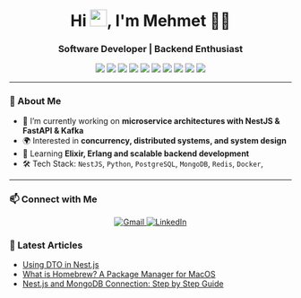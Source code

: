 <h1 align="center">
  Hi <img src="https://raw.githubusercontent.com/MartinHeinz/MartinHeinz/master/wave.gif" width="30px">, I'm Mehmet 👨‍💻
</h1>

<h3 align="center">Software Developer | Backend Enthusiast</h3>

<p align="center">
  <img src="https://img.shields.io/badge/-NestJS-E0234E?style=for-the-badge&logo=nestjs&logoColor=white"/>
  <img src="https://img.shields.io/badge/-Node.js-339933?style=for-the-badge&logo=node.js&logoColor=white"/>
  <img src="https://img.shields.io/badge/-Python-3776AB?style=for-the-badge&logo=python&logoColor=white"/>
  <img src="https://img.shields.io/badge/-Laravel-FF2D20?style=for-the-badge&logo=laravel&logoColor=white"/>
  <img src="https://img.shields.io/badge/-Docker-2496ED?style=for-the-badge&logo=docker&logoColor=white"/>
  <img src="https://img.shields.io/badge/-MongoDB-47A248?style=for-the-badge&logo=mongodb&logoColor=white"/>
  <img src="https://img.shields.io/badge/-PostgreSQL-4169E1?style=for-the-badge&logo=postgresql&logoColor=white"/>
  <img src="https://img.shields.io/badge/-React_Native-61DAFB?style=for-the-badge&logo=react&logoColor=white"/>
  <img src="https://img.shields.io/badge/-React.js-61DAFB?style=for-the-badge&logo=react&logoColor=white"/>
  <img src="https://img.shields.io/badge/-Vue.js-4FC08D?style=for-the-badge&logo=vue.js&logoColor=white"/>
</p>

---

### 🚀 About Me

- 💼 I’m currently working on **microservice architectures with NestJS & FastAPI & Kafka**
- 🌍 Interested in **concurrency, distributed systems, and system design**
- 🧠 Learning **Elixir, Erlang and scalable backend development**
- 🛠️ Tech Stack: `NestJS`,  `Python`,  `PostgreSQL`, `MongoDB`, `Redis`, `Docker`,

---

### 📫 Connect with Me

<p align="center">
  <a href="mailto:alemdarmehmet6@gmail.com" target="_blank" rel="noopener noreferrer" title="Send me an Email">
    <img src="https://img.shields.io/badge/-Gmail-D14836?style=for-the-badge&logo=gmail&logoColor=white" alt="Gmail" />
  </a>
  <a href="https://www.linkedin.com/in/mehmet-alemdar/" target="_blank" rel="noopener noreferrer" title="LinkedIn Profile">
    <img src="https://img.shields.io/badge/-LinkedIn-0A66C2?style=for-the-badge&logo=linkedin&logoColor=white" alt="LinkedIn" />
  </a>
</p>

### 📝 Latest Articles

- [Using DTO in Nest.js](https://medium.com/@MehmetAlemdar/nest-jsde-dto-kullan%C4%B1m%C4%B1-1adf1ccfa977)
- [What is Homebrew? A Package Manager for MacOS](https://medium.com/@MehmetAlemdar/homebrew-nedir-macos-i%CC%87%C3%A7in-bir-paket-y%C3%B6neticisi-fe908fa0ec28)
- [Nest.js and MongoDB Connection: Step by Step Guide](https://medium.com/@MehmetAlemdar/nest-js-ve-mongodb-ba%C4%9Flant%C4%B1s%C4%B1-ad%C4%B1m-ad%C4%B1m-rehber-e5d17f857ba5)


